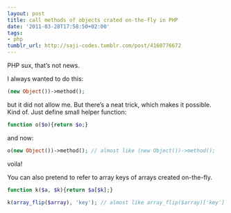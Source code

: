 ```yaml
---
layout: post
title: call methods of objects crated on-the-fly in PHP
date: '2011-03-28T17:58:50+02:00'
tags:
- php
tumblr_url: http://saji-codes.tumblr.com/post/4160776672
---
```

PHP sux, that’s not news.

I always wanted to do this:

```php
(new Object())->method();
```

but it did not allow me. But there’s a neat trick, which makes it possible. Kind of. Just define small helper function:

```php
function o($o){return $o;}
```

and now:

```php
o(new Object())->method(); // almost like (new Object())->method();
```

voila!

You can also pretend to refer to array keys of arrays created on-the-fly.

```php
function k($a, $k){return $a[$k];}
```

```php
k(array_flip($array), 'key'); // almost like array_flip($array)['key']
```
